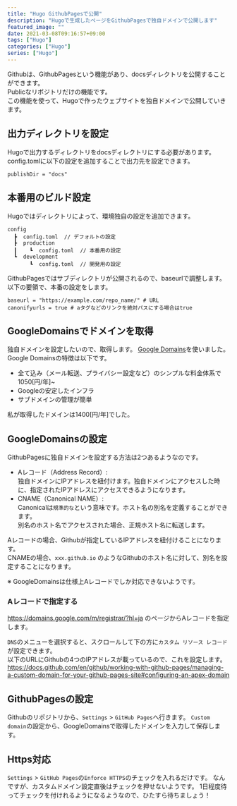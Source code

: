```yaml
---
title: "Hugo GithubPagesで公開"
description: "Hugoで生成したページをGithubPagesで独自ドメインで公開します"
featured_image: ""
date: 2021-03-08T09:16:57+09:00
tags: ["Hugo"]
categories: ["Hugo"]
series: ["Hugo"]
---
```

Githubは、GithubPagesという機能があり、docsディレクトリを公開することができます。  
Publicなリポジトリだけの機能です。  
この機能を使って、Hugoで作ったウェブサイトを独自ドメインで公開していきます。  

## 出力ディレクトリを設定
Hugoで出力するディレクトリをdocsディレクトリにする必要があります。  
config.tomlに以下の設定を追加することで出力先を設定できます。  
```
publishDir = "docs"
```

## 本番用のビルド設定
Hugoではディレクトリによって、環境独自の設定を追加できます。
```
config
  ┣  config.toml  // デフォルトの設定
  ┣  production
  ┃    ┗  config.toml  // 本番用の設定
  ┗  development
       ┗  config.toml  // 開発用の設定
```

GithubPagesではサブディレクトリが公開されるので、baseurlで調整します。
以下の要領で、本番の設定をします。
```
baseurl = "https://example.com/repo_name/" # URL
canonifyurls = true # aタグなどのリンクを絶対パスにする場合はtrue
```

## GoogleDomainsでドメインを取得
独自ドメインを設定したいので、取得します。
[Google Domains](https://domains.google.com/)を使いました。  
Google Domainsの特徴は以下です。  
- 全て込み（メール転送、プライバシー設定など）のシンプルな料金体系で1050[円/年]~
- Googleの安定したインフラ
- サブドメインの管理が簡単

私が取得したドメインは1400[円/年]でした。

## GoogleDomainsの設定
GithubPagesに独自ドメインを設定する方法は2つあるようなのです。  
- Aレコード（Address Record）:  
  独自ドメインにIPアドレスを紐付けます。独自ドメインにアクセスした時に、指定されたIPアドレスにアクセスできるようになります。
- CNAME（Canonical NAME）:  
  Canonicalは`規準的な`という意味です。ホスト名の別名を定義することができます。  
  別名のホスト名でアクセスされた場合、正規ホスト名に転送します。

Aレコードの場合、Githubが指定しているIPアドレスを紐付けることになります。  
CNAMEの場合、`xxx.github.io` のようなGithubのホスト名に対して、別名を設定することになります。  

※ GoogleDomainsは仕様上Aレコードでしか対応できないようです。  

### Aレコードで指定する
https://domains.google.com/m/registrar/?hl=ja のページからAレコードを指定します。  

`DNS`のメニューを選択すると、スクロールして下の方に`カスタム リソース レコード`が設定できます。  
以下のURLにGithubの4つのIPアドレスが載っているので、これを設定します。
https://docs.github.com/en/github/working-with-github-pages/managing-a-custom-domain-for-your-github-pages-site#configuring-an-apex-domain

## GithubPagesの設定
Githubのリポジトリから、`Settings` > `GitHub Pages`へ行きます。
`Custom domain`の設定から、GoogleDomainsで取得したドメインを入力して保存します。

## Https対応
`Settings` > `GitHub Pages`の`Enforce HTTPS`のチェックを入れるだけです。
なんですが、カスタムドメイン設定直後はチェックを押せないようです。
1日程度待ってチェックを付けれるようになるようなので、ひたすら待ちましょう！